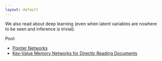 ```yaml
---
layout: default
---
```


We also read about deep learning (even when latent variables are nowhere to be seen and inference is trivial).

Pool:

* [Pointer Networks](https://arxiv.org/pdf/1506.03134.pdf)
* [Key-Value Memory Networks for Directly Reading Documents](https://arxiv.org/pdf/1606.03126.pdf)



